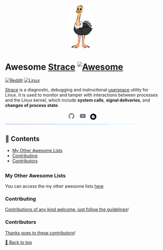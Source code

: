 <p align="center">
    <a href="https://en.wikipedia.org/wiki/Strace">
      <img width="15%" src="https://github.com/cybersecurity-dev/cybersecurity-dev/blob/main/assets/Strace_logo.svg" />
    </a>
</p>

# Awesome [Strace](https://man7.org/linux/man-pages/man1/strace.1.html) [![Awesome](https://awesome.re/badge.svg)](https://awesome.re)
[![Reddit](https://img.shields.io/badge/Reddit-FF4500?style=for-the-badge&logo=reddit&logoColor=white)](https://www.reddit.com/r/debugging/new/)
[![Linux](https://img.shields.io/badge/Linux-FCC624?style=for-the-badge&logo=linux&logoColor=black)](https://elixir.bootlin.com/linux/v6.17/source)

[Strace](https://github.com/strace/strace) is a diagnostic, debugging and instructional [userspace](https://en.wikipedia.org/wiki/User_space_and_kernel_space) utility for Linux.  It is used to monitor and tamper with interactions between processes and the Linux kernel, which include **system calls**, **signal deliveries**, and **changes of process state**.
<p align="center">
    <a href="https://github.com/cybersecurity-dev/"><img height="25" src="https://github.com/cybersecurity-dev/cybersecurity-dev/blob/main/assets/github.svg" alt="GitHub"></a>
    &nbsp;
    <a href="https://www.youtube.com/@CyberThreatDefence"><img height="25" src="https://github.com/cybersecurity-dev/cybersecurity-dev/blob/main/assets/youtube.svg" alt="YouTube"></a>
    &nbsp;
    <a href="https://cyberthreatdefence.com/my_awesome_lists"><img height="20" src="https://github.com/cybersecurity-dev/cybersecurity-dev/blob/main/assets/blog.svg" alt="My Awesome Lists"></a>
    <img src="https://github.com/cybersecurity-dev/cybersecurity-dev/blob/main/assets/bar.gif">
</p>

## 📖 Contents
- [My Other Awesome Lists](#my-other-awesome-lists)
- [Contributing](#contributing)
- [Contributors](#contributors)

##

### My Other Awesome Lists
You can access the my other awesome lists [here](https://cyberthreatdefence.com/my_awesome_lists)

### Contributing
[Contributions of any kind welcome, just follow the guidelines](contributing.md)!

### Contributors
[Thanks goes to these contributors](https://github.com/cybersecurity-dev/awesome-strace/graphs/contributors)!

[🔼 Back to top](#awesome-strace-)

